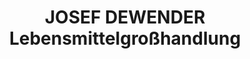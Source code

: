 ---
title: "JOSEF DEWENDER Lebensmittelgroßhandlung"
url: /bochum/josef-dewender-lebensmittelgrosshandlung/
shop: Großhandel
---